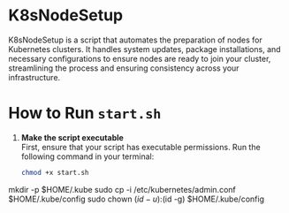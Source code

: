 # K8sNodeSetup
K8sNodeSetup is a script that automates the preparation of nodes for Kubernetes clusters. It handles system updates, package installations, and necessary configurations to ensure nodes are ready to join your cluster, streamlining the process and ensuring consistency across your infrastructure.


# How to Run `start.sh`

1. **Make the script executable**  
   First, ensure that your script has executable permissions. Run the following command in your terminal:
   ```bash
   chmod +x start.sh


mkdir -p $HOME/.kube
sudo cp -i /etc/kubernetes/admin.conf $HOME/.kube/config
sudo chown $(id -u):$(id -g) $HOME/.kube/config
